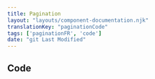 ```yaml
---
title: Pagination
layout: "layouts/component-documentation.njk"
translationKey: "paginationCode"
tags: ['paginationFR', 'code']
date: "git Last Modified"
---
```


## Code